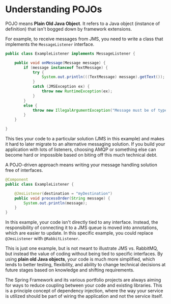 # Understanding POJOs

POJO means **Plain Old Java Object**. It refers to a Java object (instance of definition) that isn't bogged down by framework extensions.

For example, to receive messages from JMS, you need to write a class that implements the `MessageListener` interface. 

```java
public class ExampleListener implements MessageListener {

    public void onMessage(Message message) {
        if (message instanceof TextMessage) {
            try {
                System.out.println(((TextMessage) message).getText());
            }
            catch (JMSException ex) {
                throw new RuntimeException(ex);
            }
        }
        else {
            throw new IllegalArgumentException("Message must be of type TextMessage");
        }
    }

}
```

This ties your code to a particular solution (JMS in this example) and makes it hard to later migrate to an alternative messaging solution. If you build your application with lots of listeners, choosing AMQP or something else can become hard or impossible based on biting off this much technical debt.

A POJO-driven approach means writing your message handling solution free of interfaces.

```java
@Component
public class ExampleListener {

    @JmsListener(destination = "myDestination")
    public void processOrder(String message) {
    	System.out.println(message);
    }
}
```

In this example, your code isn't directly tied to any interface. Instead, the responsibility of connecting it to a JMS queue is moved into annotations, which are easier to update. In this specific example, you could replace `@JmsListener` with `@RabbitListener`.

This is just one example, but is not meant to illustrate JMS vs. RabbitMQ, but instead the value of coding without being tied to specific interfaces. By using **plain old Java objects**, your code is much more simplified, which lends to better testing, flexibility, and ability to change technical decisions at future stages based on knowledge and shifting requirements.

The Spring Framework and its various portfolio projects are always aiming for ways to reduce coupling between your code and existing libraries. This is a principle concept of dependency injection, where the way your service is utilized should be part of wiring the application and not the service itself.